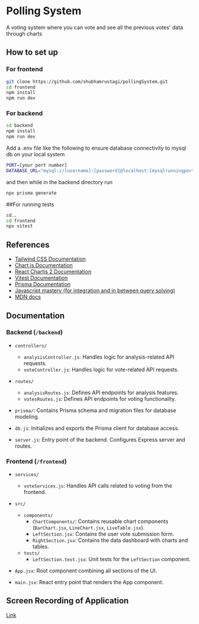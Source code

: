 # Polling System 

A voting system where you can vote and see all the previous votes' data through charts 

## How to set up
### For frontend
```bash
git clone https://github.com/shubhamrustagi/pollingSystem.git
cd frontend
npm install
npm run dev
```

### For backend
```bash
cd backend
npm install
npm run dev
```

Add a .env file like the following to ensure database connectivity to mysql db on your local system
```bash
PORT=[your port number]
DATABASE_URL="mysql://[username]:[password]@localhost:[mysqlrunningport]/votesdb"
```

and then while in the backend directory run
```bash
npx prisma generate
```

##For running tests
```bash
cd..
cd frontend
npx vitest
```
## References
- [Tailwind CSS Documentation](https://tailwindcss.com/docs)
- [Chart.js Documentation](https://www.chartjs.org/docs/latest/)
- [React Chartjs 2 Documentation](https://react-chartjs-2.js.org/)
- [Vitest Documentation](https://vitest.dev/)
- [Prisma Documentation](https://www.prisma.io/docs)
- [Javascript mastery (for integration and in between query solving)](https://www.youtube.com/@javascriptmastery)
- [MDN docs](https://developer.mozilla.org/en-US/)

## Documentation

### Backend (`/backend`)

- `controllers/`
  - `analysisController.js`: Handles logic for analysis-related API requests.
  - `voteController.js`: Handles logic for vote-related API requests.

- `routes/`
  - `analysisRoutes.js`: Defines API endpoints for analysis features.
  - `votesRoutes.js`: Defines API endpoints for voting functionality.

- `prisma/`: Contains Prisma schema and migration files for database modeling.

- `db.js`: Initializes and exports the Prisma client for database access.

- `server.js`: Entry point of the backend. Configures Express server and routes.

### Frontend (`/frontend`)

- `services/`
  - `voteServices.js`: Handles API calls related to voting from the frontend.

- `src/`
  - `components/`
    - `ChartComponents/`: Contains reusable chart components (`BarChart.jsx`, `LineChart.jsx`, `LiveTable.jsx`).
    - `LeftSection.jsx`: Contains the user vote submission form.
    - `RightSection.jsx`: Contains the data dashboard with charts and tables.
  - `tests/`
    - `LeftSection.test.jsx`: Unit tests for the `LeftSection` component.

- `App.jsx`: Root component combining all sections of the UI.

- `main.jsx`: React entry point that renders the App component.

## Screen Recording of Application
[Link](https://drive.google.com/file/d/1M1xzV2RJzX7vmd0ZCLjj4ftWaVrtnsSa/view?usp=sharing)
